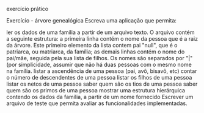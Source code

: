 exercício prático

Exercício - árvore genealógica
Escreva uma aplicação que permita:

ler os dados de uma família a partir de um arquivo texto. O arquivo contém a seguinte estrutura:
a primeira linha contém o nome da pessoa que é a raiz da árvore. Este primeiro elemento da lista contem pai "null", que é o patriarca, ou matriarca, da família;
as demais linhas contém o nome do pai/mãe, seguida pela sua lista de filhos. Os nomes são separados por "|" (por simplicidade, assumir que não há duas pessoas com o mesmo nome na família. 
listar a ascendência de uma pessoa (pai, avô, bisavô, etc)
contar o número de descendentes de uma pessoa
listar os filhos de uma pessoa
listar os netos de uma pessoa
saber quem são os tios de uma pessoa
saber quem são os primos de uma pessoa
mostrar uma estrutura hierárquica contendo os dados da família, a partir de um nome fornecido
Escrever um arquivo de teste que permita avaliar as funcionalidades implementadas.